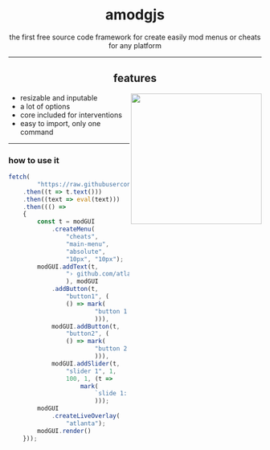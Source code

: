 <div align="center">

<h1> amodgjs</h1>
<span> the first free source code framework for create easily mod menus or cheats for any platform </span>

---

<h2> features </h2>

</div>

<img src="https://github.com/xlitus/amodgjs/assets/140287817/10787ca0-e62f-48f9-b535-9c47fcd6626b" height="260px" align="right">


-  resizable and inputable
-  a lot of options
-  core included for interventions
-  easy to import, only one command

---

<div align="left">

<h3> how to use it </h3>

```js
fetch(
        "https://raw.githubusercontent.com/xlitus/amodgjs/main/src/amodg.js")
    .then((t => t.text()))
    .then((text => eval(text)))
    .then((() =>
    {
        const t = modGUI
            .createMenu(
                "cheats",
                "main-menu",
                "absolute",
                "10px", "10px");
        modGUI.addText(t,
                "› github.com/atlanta-k/cheats"
                ), modGUI
            .addButton(t,
                "button1", (
                () => mark(
                        "button 1 clicked"
                        ))),
            modGUI.addButton(t,
                "button2", (
                () => mark(
                        "button 2 clicked"
                        ))),
            modGUI.addSlider(t,
                "slider 1", 1,
                100, 1, (t =>
                    mark(
                        `slide 1: ${t}`
                        )));
        modGUI
            .createLiveOverlay(
                "atlanta");
        modGUI.render()
    }));
```

</div>
